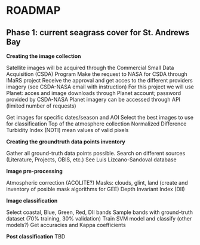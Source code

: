 # ROADMAP

## Phase 1: current seagrass cover for St. Andrews Bay

**Creating the image collection** 

Satellite images will be acquired through the Commercial Small Data Acquisition (CSDA) Program
Make the request to NASA for CSDA through IMaRS project
Receive the approval and get acces to the different providers imagery (see CSDA-NASA email with instruction)
  For this project we will use Planet: acces and image downloads through Planet account; password provided by CSDA-NASA
  Planet imagery can be accessed through API (limited number of requests)

Get images for specific dates/season and AOI
Select the best images to use for classification
  Top of the atmosphere collection
  Normalized Difference Turbidity Index (NDTI) mean values of valid pixels
  
**Creating the groundtruth data points inventory**

Gather all ground-truth data points possible. Search on different sources (Literature, Projects, OBIS, etc.)
See Luis Lizcano-Sandoval database 

**Image pre-processing**

Atmospheric correction (ACOLITE?)
Masks: clouds, glint, land (create and inventory of posible mask algorithms for GEE)
Depth Invariant Index (DII)

**Image classification**

Select coastal, Blue, Green, Red, DII bands
Sample bands with ground-truth dataset (70% training, 30% validation) 
Train SVM model and classify (other models?)
Get accuracies and Kappa coefficients

**Post classification**
TBD





